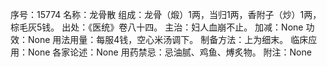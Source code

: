 序号：15774
名称：龙骨散
组成：龙骨（煅）1两，当归1两，香附子（炒）1两，棕毛灰5钱。
出处：《医统》卷八十四。
主治：妇人血崩不止。
加减：None
功效：None
用法用量：每服4钱，空心米汤调下。
制备方法：上为细末。
临床应用：None
各家论述：None
用药禁忌：忌油腻、鸡鱼、煿炙物。
附注：None
